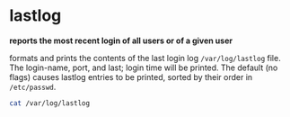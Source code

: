 # lastlog

**reports the most recent login of all users or of a given user**

formats and prints the contents of the last login log `/var/log/lastlog` file. The login-name, port, and last; login time will be printed. The default (no flags) causes lastlog entries to be printed, sorted by their order in `/etc/passwd`.

```sh
cat /var/log/lastlog
```

